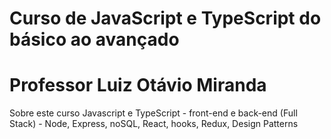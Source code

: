 # Curso de JavaScript e TypeScript do básico ao avançado
# Professor Luiz Otávio Miranda
Sobre este curso
Javascript e TypeScript - front-end e back-end (Full Stack) - Node, Express, noSQL, React, hooks, Redux, Design Patterns

